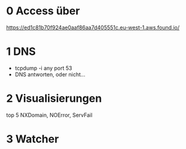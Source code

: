 # 0 Access über
https://ed1c81b70f924ae0aaf86aa7d405551c.eu-west-1.aws.found.io/

# 1 DNS
*  tcpdump -i any port 53
* DNS antworten, oder nicht...


# 2 Visualisierungen
top 5 NXDomain, NOError, ServFail

# 3 Watcher
